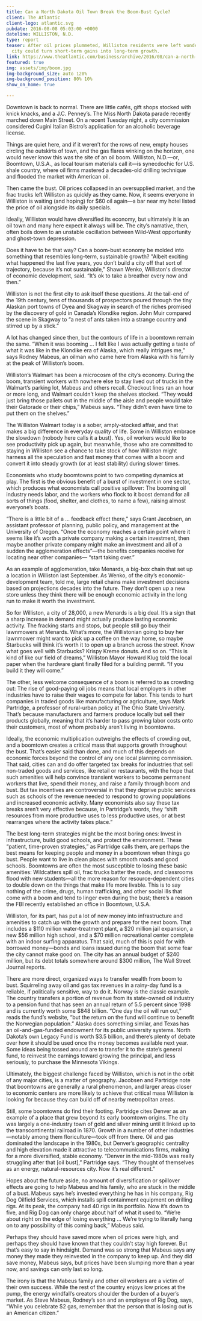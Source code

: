 ```yaml
---
title: Can a North Dakota Oil Town Break the Boom-Bust Cycle?
client: The Atlantic
client-logo: atlantic.svg
pubdate: 2016-08-08 05:03:00 +0000
dateline: WILLISTON, N.D.
type: report
teaser: After oil prices plummeted, Williston residents were left wondering if their
  city could turn short-term gains into long-term growth.
link: https://www.theatlantic.com/business/archive/2016/08/can-a-north-dakota-oil-town-break-the-boom-bust-cycle/494747/
featured: true
img: assets/img/boom.jpg
img-background_size: auto 120%
img-background_position: 80% 10%
show_on_home: true

---
```

Downtown is back to normal. There are little cafés, gift shops stocked with knick knacks, and a J.C. Penney’s. The Miss North Dakota parade recently marched down Main Street. On a recent Tuesday night, a city commission considered Cugini Italian Bistro’s application for an alcoholic beverage license.

Things are quiet here, and if it weren’t for the rows of new, empty houses circling the outskirts of town, and the gas flares winking on the horizon, one would never know this was the site of an oil boom. Williston, N.D.—or, Boomtown, U.S.A., as local tourism materials call it—is synecdochic for U.S. shale country, where oil firms mastered a decades-old drilling technique and flooded the market with American oil.

Then came the bust. Oil prices collapsed in an oversupplied market, and the frac trucks left Williston as quickly as they came. Now, it seems everyone in Williston is waiting (and hoping) for $60 oil again—a bar near my hotel listed the price of oil alongside its daily specials.

Ideally, Williston would have diversified its economy, but ultimately it is an oil town and many here expect it always will be. The city’s narrative, then, often boils down to an unstable oscillation between Wild-West opportunity and ghost-town depression.

Does it have to be that way? Can a boom-bust economy be molded into something that resembles long-term, sustainable growth? "Albeit exciting what happened the last five years, you don’t build a city off that sort of trajectory, because it’s not sustainable," Shawn Wenko, Williston's director of economic development, said. “It’s ok to take a breather every now and then.”

Williston is not the first city to ask itself these questions. At the tail-end of the 19th century, tens of thousands of prospectors poured through the tiny Alaskan port towns of Dyea and Skagway in search of the riches promised by the discovery of gold in Canada’s Klondike region. John Muir compared the scene in Skagway to “a nest of ants taken into a strange country and stirred up by a stick.”

<!--more-->

A lot has changed since then, but the contours of life in a boomtown remain the same. “When it was booming … I felt like I was actually getting a taste of what it was like in the Klondike era of Alaska, which really intrigues me,” says Rodney Mabeus, an oilman who came here from Alaska with his family at the peak of Williston’s boom.

Williston’s Walmart has been a microcosm of the city’s economy. During the boom, transient workers with nowhere else to stay lived out of trucks in the Walmart’s parking lot, Mabeus and others recall. Checkout lines ran an hour or more long, and Walmart couldn’t keep the shelves stocked. “They would just bring those pallets out in the middle of the aisle and people would take their Gatorade or their chips,” Mabeus says. “They didn’t even have time to put them on the shelves.”  

The Williston Walmart today is a sober, amply-stocked affair, and that makes a big difference in everyday quality of life. Some in Williston embrace the slowdown (nobody here calls it a bust). Yes, oil workers would like to see productivity pick up again, but meanwhile, those who are committed to staying in Williston see a chance to take stock of how Williston might harness all the speculation and fast money that comes with a boom and convert it into steady growth (or at least stability) during slower times.

Economists who study boomtowns point to two competing dynamics at play. The first is the obvious benefit of a burst of investment in one sector, which produces what economists call positive spillover: The booming oil industry needs labor, and the workers who flock to it boost demand for all sorts of things (food, shelter, and clothes, to name a few), raising almost everyone’s boats.

“There is a little bit of a … feedback effect there,” says Grant Jacobsen, an assistant professor of planning, public policy, and management at the University of Oregon. “Once the economy reaches a certain point where it seems like it’s worth a private company making a certain investment, then maybe another private company might make an investment and all of a sudden the agglomeration effects”—the benefits companies receive for locating near other companies— “start taking over.”  

As an example of agglomeration, take Menards, a big-box chain that set up a location in Williston last September. As Wenko, of the city’s economic-development team, told me, large retail chains make investment decisions based on projections decades into the future. They don’t open up a new store unless they think there will be enough economic activity in the long run to make it worth the investment.

So for Williston, a city of 28,000, a new Menards is a big deal. It’s a sign that a sharp increase in demand might actually produce lasting economic activity. The fracking starts and stops, but people still go buy their lawnmowers at Menards. What’s more, the Willistonian going to buy her lawnmower might want to pick up a coffee on the way home, so maybe Starbucks will think it’s worth it to open up a branch across the street. Know what goes well with Starbucks? Krispy Kreme donuts. And so on. “This is kind of like our field of dreams,” Williston Mayor Howard Klug told the local paper when the hardware giant finally filed for a building permit. “If you build it they will come.”

The other, less welcome consequence of a boom is referred to as crowding out: The rise of good-paying oil jobs means that local employers in other industries have to raise their wages to compete for labor. This tends to hurt companies in traded goods like manufacturing or agriculture, says Mark Partridge, a professor of rural-urban policy at The Ohio State University. That’s because manufacturers and farmers produce locally but sell their products globally, meaning that it’s harder to pass growing labor costs onto their customers, most of whom probably aren’t living in boomtowns.

Ideally, the economic multiplication outweighs the effects of crowding out, and a boomtown creates a critical mass that supports growth throughout the bust. That’s easier said than done, and much of this depends on economic forces beyond the control of any one local planning commission. That said, cities can and do offer targeted tax breaks for industries that sell non-traded goods and services, like retail or restaurants, with the hope that such amenities will help convince transient workers to become permanent workers that live, spend their money, and raise a family through boom and bust. But tax incentives are controversial in that they deprive public services such as schools of the revenue needed to respond to growing populations and increased economic activity. Many economists also say these tax breaks aren’t very effective because, in Partridge’s words, they “shift resources from more productive uses to less productive uses, or at best rearranges where the activity takes place.”

The best long-term strategies might be the most boring ones: Invest in infrastructure, build good schools, and protect the environment. These “patient, time-proven strategies,” as Partridge calls them, are perhaps the best means for keeping people and money in a boomtown when things go bust. People want to live in clean places with smooth roads and good schools. Boomtowns are often the most susceptible to losing these basic amenities: Wildcatters spill oil, frac trucks batter the roads, and classrooms flood with new students—all the more reason for resource-dependent cities to double down on the things that make life more livable. This is to say nothing of the crime, drugs, human trafficking, and other social ills that come with a boom and tend to linger even during the bust; there’s a reason the FBI recently established an office in Boomtown, U.S.A.

Williston, for its part, has put a lot of new money into infrastructure and amenities to catch up with the growth and prepare for the next boom. That includes a $110 million water-treatment plant, a $20 million jail expansion, a new $56 million high school, and a $70 million recreational center complete with an indoor surfing apparatus. That said, much of this is paid for with borrowed money—bonds and loans issued during the boom that some fear the city cannot make good on. The city has an annual budget of $240 million, but its debt totals somewhere around $300 million, The Wall Street Journal reports.

There are more direct, organized ways to transfer wealth from boom to bust. Squirreling away oil and gas tax revenues in a rainy-day fund is a reliable, if politically sensitive, way to do it. Norway is the classic example. The country transfers a portion of revenue from its state-owned oil industry to a pension fund that has seen an annual return of 5.5 percent since 1998 and is currently worth some $848 billion. “One day the oil will run out,” reads the fund’s website, “but the return on the fund will continue to benefit the Norwegian population.” Alaska does something similar, and Texas has an oil-and-gas-funded endowment for its public university systems. North Dakota’s own Legacy Fund is worth $3.5 billion, and there’s plenty of debate over how it should be used once the money becomes available next year. Some ideas being tossed around are to transfer it to the state’s general fund, to reinvest the earnings toward growing the principal, and less seriously, to purchase the Minnesota Vikings.

Ultimately, the biggest challenge faced by Williston, which is not in the orbit of any major cities, is a matter of geography. Jacobsen and Partridge note that boomtowns are generally a rural phenomenon, and larger areas closer to economic centers are more likely to achieve that critical mass Williston is looking for because they can build off of nearby metropolitan areas.

Still, some boomtowns do find their footing. Partridge cites Denver as an example of a place that grew beyond its early boomtown origins. The city was largely a one-industry town of gold and silver mining until it linked up to the transcontinental railroad in 1870. Growth in a number of other industries—notably among them floriculture—took off from there. Oil and gas dominated the landscape in the 1980s, but Denver’s geographic centrality and high elevation made it attractive to telecommunications firms, making for a more diversified, stable economy. “Denver in the mid-1980s was really struggling after that [oil bust],” Partridge says. “They thought of themselves as an energy, natural-resources city. Now it’s real different.”

Hopes about the future aside, no amount of diversification or spillover effects are going to help Mabeus and his family, who are stuck in the middle of a bust. Mabeus says he’s invested everything he has in his company, Rig Dog Oilfield Services, which installs spill containment equipment on drilling rigs. At its peak, the company had 40 rigs in its portfolio. Now it’s down to five, and Rig Dog can only charge about half of what it used to. “We’re about right on the edge of losing everything … We’re trying to literally hang on to any possibility of this coming back,” Mabeus said.

Perhaps they should have saved more when oil prices were high, and perhaps they should have known that they couldn’t stay high forever. But that’s easy to say in hindsight. Demand was so strong that Mabeus says any money they made they reinvested in the company to keep up. And they did save money, Mabeus says, but prices have been slumping more than a year now, and savings can only last so long.

The irony is that the Mabeus family and other oil workers are a victim of their own success. While the rest of the country enjoys low prices at the pump, the energy windfall’s creators shoulder the burden of a buyer’s market. As Steve Mabeus, Rodney’s son and an employee of Rig Dog, says, “While you celebrate $2 gas, remember that the person that is losing out is an American citizen.”